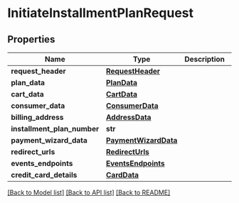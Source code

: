 # InitiateInstallmentPlanRequest

## Properties
Name | Type | Description | Notes
------------ | ------------- | ------------- | -------------
**request_header** | [**RequestHeader**](RequestHeader.md) |  | [optional] 
**plan_data** | [**PlanData**](PlanData.md) |  | [optional] 
**cart_data** | [**CartData**](CartData.md) |  | [optional] 
**consumer_data** | [**ConsumerData**](ConsumerData.md) |  | [optional] 
**billing_address** | [**AddressData**](AddressData.md) |  | [optional] 
**installment_plan_number** | **str** |  | [optional] 
**payment_wizard_data** | [**PaymentWizardData**](PaymentWizardData.md) |  | [optional] 
**redirect_urls** | [**RedirectUrls**](RedirectUrls.md) |  | [optional] 
**events_endpoints** | [**EventsEndpoints**](EventsEndpoints.md) |  | [optional] 
**credit_card_details** | [**CardData**](CardData.md) |  | [optional] 

[[Back to Model list]](../README.md#documentation-for-models) [[Back to API list]](../README.md#documentation-for-api-endpoints) [[Back to README]](../README.md)


